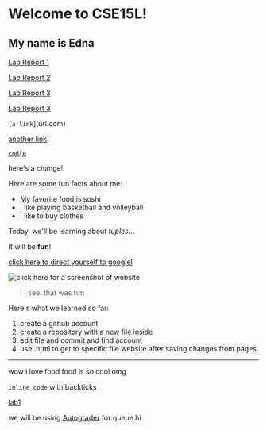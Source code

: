 # Welcome to CSE15L!

## My name is Edna

[Lab Report 1](https://ednavho.github.io/cse15l-lab-reports/lab-report-1-week-2.html)

[Lab Report 2](https://ednavho.github.io/cse15l-lab-reports/lab-report-2-week-4.html)

[Lab Report 3](https://ednavho.github.io/cse15l-lab-reports/lab-report-3-week-6.html)

[Lab Report 3](https://ednavho.github.io/cse15l-lab-reports/lab-report-3-week-6.html)

`[a link`](url.com)

[another link](`google.com)`

[`cod[e`](google.com)




here's a change!

Here are some fun facts about me:
* My favorite food is sushi
* I like playing basketball and volleyball
* I like to buy clothes

Today, we'll be learning about *tuples*...

It will be **fun**!

[click here to direct yourself to google!](http://www.google.com)

![click here for a screenshot of website](https://www.planetware.com/wpimages/2020/02/france-in-pictures-beautiful-places-to-photograph-eiffel-tower.jpg)

> see. that was fun

Here's what we learned so far:
1. create a github account
2. create a repository with a new file inside
3. edit file and commit and find account
4. use <filename>.html to get to specific file website after saving changes from pages
  
---
  
wow i love food
  food is so cool
  omg
  
`inline code` with backticks
  
[lab1](new.md)
  
  
we will be using [Autograder](https://autograder.ucsd.edu) for queue
hi
 



